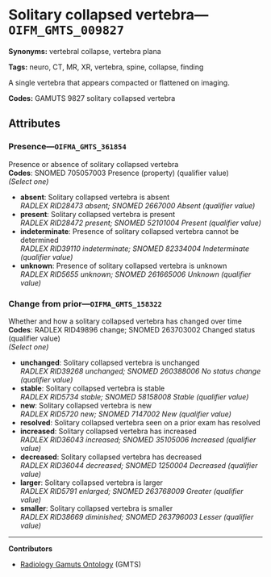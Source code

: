 # Solitary collapsed vertebra—`OIFM_GMTS_009827`

**Synonyms:** vertebral collapse, vertebra plana

**Tags:** neuro, CT, MR, XR, vertebra, spine, collapse, finding

A single vertebra that appears compacted or flattened on imaging.

**Codes:** GAMUTS 9827 solitary collapsed vertebra

## Attributes

### Presence—`OIFMA_GMTS_361854`

Presence or absence of solitary collapsed vertebra  
**Codes**: SNOMED 705057003 Presence (property) (qualifier value)  
*(Select one)*

- **absent**: Solitary collapsed vertebra is absent  
_RADLEX RID28473 absent; SNOMED 2667000 Absent (qualifier value)_
- **present**: Solitary collapsed vertebra is present  
_RADLEX RID28472 present; SNOMED 52101004 Present (qualifier value)_
- **indeterminate**: Presence of solitary collapsed vertebra cannot be determined  
_RADLEX RID39110 indeterminate; SNOMED 82334004 Indeterminate (qualifier value)_
- **unknown**: Presence of solitary collapsed vertebra is unknown  
_RADLEX RID5655 unknown; SNOMED 261665006 Unknown (qualifier value)_

### Change from prior—`OIFMA_GMTS_158322`

Whether and how a solitary collapsed vertebra has changed over time  
**Codes**: RADLEX RID49896 change; SNOMED 263703002 Changed status (qualifier value)  
*(Select one)*

- **unchanged**: Solitary collapsed vertebra is unchanged  
_RADLEX RID39268 unchanged; SNOMED 260388006 No status change (qualifier value)_
- **stable**: Solitary collapsed vertebra is stable  
_RADLEX RID5734 stable; SNOMED 58158008 Stable (qualifier value)_
- **new**: Solitary collapsed vertebra is new  
_RADLEX RID5720 new; SNOMED 7147002 New (qualifier value)_
- **resolved**: Solitary collapsed vertebra seen on a prior exam has resolved  
- **increased**: Solitary collapsed vertebra has increased  
_RADLEX RID36043 increased; SNOMED 35105006 Increased (qualifier value)_
- **decreased**: Solitary collapsed vertebra has decreased  
_RADLEX RID36044 decreased; SNOMED 1250004 Decreased (qualifier value)_
- **larger**: Solitary collapsed vertebra is larger  
_RADLEX RID5791 enlarged; SNOMED 263768009 Greater (qualifier value)_
- **smaller**: Solitary collapsed vertebra is smaller  
_RADLEX RID38669 diminished; SNOMED 263796003 Lesser (qualifier value)_

---

**Contributors**

- [Radiology Gamuts Ontology](https://gamuts.net/) (GMTS)